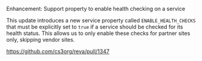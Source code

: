 Enhancement: Support property to enable health checking on a service

This update introduces a new service property called `ENABLE_HEALTH_CHECKS` that must be explicitly set to `true` if a service should be checked for its health status. This allows us to only enable these checks for partner sites only, skipping vendor sites.

https://github.com/cs3org/reva/pull/1347
